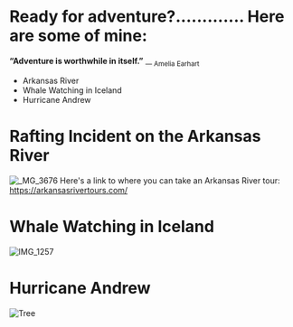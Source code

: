 # Ready  for adventure?............. Here are some of mine:

**“Adventure is worthwhile in itself.”** <sub>― Amelia Earhart<sub>

- Arkansas River
- Whale Watching in Iceland
- Hurricane Andrew
 
# Rafting Incident on the Arkansas River  
![_MG_3676](https://user-images.githubusercontent.com/112975225/188715602-df78a88a-c725-4345-b8f6-73491065633b.JPG)
Here's a link to where you can take an Arkansas River tour: https://arkansasrivertours.com/

 # Whale Watching in Iceland
  ![IMG_1257](https://user-images.githubusercontent.com/112975225/188718053-44082ca6-ae57-4165-9feb-7176e204ace3.JPG)

 # Hurricane Andrew
  ![Tree](https://user-images.githubusercontent.com/112975225/188718838-ddf19564-d823-430b-a3c4-470480db1350.jpg)

  
<!--
**psb417/psb417** is a ✨ _special_ ✨ repository because its `README.md` (this file) appears on your GitHub profile.

Here are some ideas to get you started:

- 🔭 I’m currently working on ...
- 🌱 I’m currently learning ...
- 👯 I’m looking to collaborate on ...
- 🤔 I’m looking for help with ...
- 💬 Ask me about ...
- 📫 How to reach me: ...
- 😄 Pronouns: ...
- ⚡ Fun fact: ...
-->

